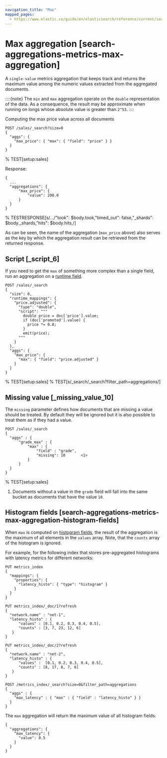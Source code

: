 ```yaml
---
navigation_title: "Max"
mapped_pages:
  - https://www.elastic.co/guide/en/elasticsearch/reference/current/search-aggregations-metrics-max-aggregation.html
---
```


# Max aggregation [search-aggregations-metrics-max-aggregation]


A `single-value` metrics aggregation that keeps track and returns the maximum value among the numeric values extracted from the aggregated documents.

::::{note}
The `min` and `max` aggregation operate on the `double` representation of the data. As a consequence, the result may be approximate when running on longs whose absolute value is greater than `2^53`.
::::


Computing the max price value across all documents

```console
POST /sales/_search?size=0
{
  "aggs": {
    "max_price": { "max": { "field": "price" } }
  }
}
```
% TEST[setup:sales]

Response:

```console-result
{
  ...
  "aggregations": {
      "max_price": {
          "value": 200.0
      }
  }
}
```
% TESTRESPONSE[s/\.\.\./"took": $body.took,"timed_out": false,"_shards": $body._shards,"hits": $body.hits,/]

As can be seen, the name of the aggregation (`max_price` above) also serves as the key by which the aggregation result can be retrieved from the returned response.

## Script [_script_6]

If you need to get the `max` of something more complex than a single field, run an aggregation on a [runtime field](docs-content://manage-data/data-store/mapping/runtime-fields.md).

```console
POST /sales/_search
{
  "size": 0,
  "runtime_mappings": {
    "price.adjusted": {
      "type": "double",
      "script": """
        double price = doc['price'].value;
        if (doc['promoted'].value) {
          price *= 0.8;
        }
        emit(price);
      """
    }
  },
  "aggs": {
    "max_price": {
      "max": { "field": "price.adjusted" }
    }
  }
}
```
%  TEST[setup:sales]
%  TEST[s/_search/_search?filter_path=aggregations/]

## Missing value [_missing_value_10]

The `missing` parameter defines how documents that are missing a value should be treated. By default they will be ignored but it is also possible to treat them as if they had a value.

```console
POST /sales/_search
{
  "aggs" : {
      "grade_max" : {
          "max" : {
              "field" : "grade",
              "missing": 10       <1>
          }
      }
  }
}
```
% TEST[setup:sales]

1. Documents without a value in the `grade` field will fall into the same bucket as documents that have the value `10`.



## Histogram fields [search-aggregations-metrics-max-aggregation-histogram-fields]

When `max` is computed on [histogram fields](/reference/elasticsearch/mapping-reference/histogram.md), the result of the aggregation is the maximum of all elements in the `values` array. Note, that the `counts` array of the histogram is ignored.

For example, for the following index that stores pre-aggregated histograms with latency metrics for different networks:

```console
PUT metrics_index
{
  "mappings": {
    "properties": {
      "latency_histo": { "type": "histogram" }
    }
  }
}

PUT metrics_index/_doc/1?refresh
{
  "network.name" : "net-1",
  "latency_histo" : {
      "values" : [0.1, 0.2, 0.3, 0.4, 0.5],
      "counts" : [3, 7, 23, 12, 6]
   }
}

PUT metrics_index/_doc/2?refresh
{
  "network.name" : "net-2",
  "latency_histo" : {
      "values" :  [0.1, 0.2, 0.3, 0.4, 0.5],
      "counts" : [8, 17, 8, 7, 6]
   }
}

POST /metrics_index/_search?size=0&filter_path=aggregations
{
  "aggs" : {
    "max_latency" : { "max" : { "field" : "latency_histo" } }
  }
}
```

The `max` aggregation will return the maximum value of all histogram fields:

```console-result
{
  "aggregations": {
    "max_latency": {
      "value": 0.5
    }
  }
}
```


